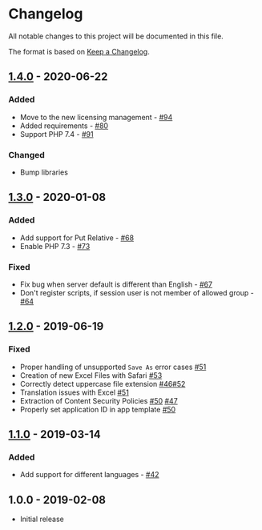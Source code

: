# Changelog

All notable changes to this project will be documented in this file.

The format is based on [Keep a Changelog](http://keepachangelog.com/en/1.0.0/).

## [1.4.0] - 2020-06-22

### Added

- Move to the new licensing management - [#94](https://github.com/owncloud/wopi/issues/94)
- Added requirements - [#80](https://github.com/owncloud/wopi/issues/80)
- Support PHP 7.4 - [#91](https://github.com/owncloud/wopi/issues/91)

### Changed

- Bump libraries

## [1.3.0] - 2020-01-08

### Added

- Add support for Put Relative - [#68](https://github.com/owncloud/wopi/issues/68)
- Enable PHP 7.3 - [#73](https://github.com/owncloud/wopi/issues/73)

### Fixed

- Fix bug when server default is different than English - [#67](https://github.com/owncloud/wopi/issues/67)
- Don't register scripts, if session user is not member of allowed group - [#64](https://github.com/owncloud/wopi/issues/64)

## [1.2.0] - 2019-06-19

### Fixed

- Proper handling of unsupported `Save As` error cases [#51](https://github.com/owncloud/wopi/pull/51)
- Creation of new Excel Files with Safari [#53](https://github.com/owncloud/wopi/pull/53)
- Correctly detect uppercase file extension [#46](https://github.com/owncloud/wopi/issues/46)[#52](https://github.com/owncloud/wopi/pull/52)
- Translation issues with Excel [#51](https://github.com/owncloud/wopi/pull/51)
- Extraction of Content Security Policies [#50](https://github.com/owncloud/wopi/pull/50) [#47](https://github.com/owncloud/wopi/issues/47)
- Properly set application ID in app template [#50](https://github.com/owncloud/wopi/pull/50)

## [1.1.0] - 2019-03-14

### Added

- Add support for different languages - [#42](https://github.com/owncloud/wopi/issues/42)

## 1.0.0 - 2019-02-08

- Initial release

[1.4.0]: https://github.com/owncloud/wopi/compare/v1.3.0..v1.4.0
[1.3.0]: https://github.com/owncloud/wopi/compare/v1.2.0..v1.3.0
[1.2.0]: https://github.com/owncloud/wopi/compare/v1.1.0..v1.2.0
[1.1.0]: https://github.com/owncloud/wopi/compare/v1.0.0..v1.1.0
